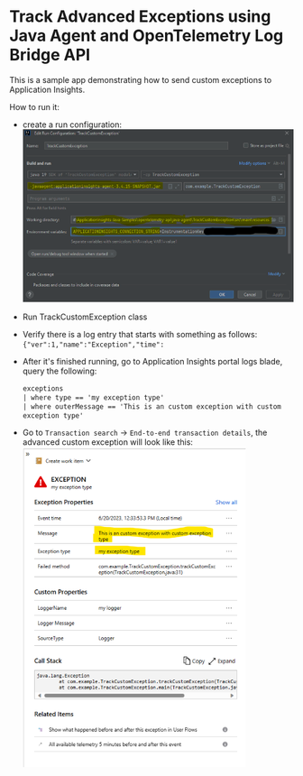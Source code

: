 # Track Advanced Exceptions using Java Agent and OpenTelemetry Log Bridge API

This is a sample app demonstrating how to send custom exceptions to Application Insights.

How to run it:
- create a run configuration:
  ![image info](images/trackcustomexception_run_configuration.png)
- Run TrackCustomException class
- Verify there is a log entry that starts with something as follows:
  `{"ver":1,"name":"Exception","time":`
- After it's finished running, go to Application Insights portal logs blade, query the following:

  ```kusto
  exceptions
  | where type == 'my exception type'
  | where outerMessage == 'This is an custom exception with custom exception type'
  ```

- Go to `Transaction search` -> `End-to-end transaction details`, the advanced custom exception will look like this:
  ![image info](images/custom-exception-end-to-end-detail-view.png)